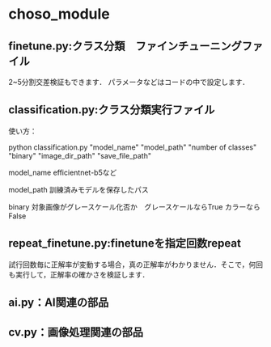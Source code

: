 # choso_module

## finetune.py:クラス分類　ファインチューニングファイル

2~5分割交差検証もできます．
パラメータなどはコードの中で設定します．

## classification.py:クラス分類実行ファイル

使い方：

python classification.py "model_name" "model_path" "number of classes" "binary" "image_dir_path" "save_file_path"

model_name efficientnet-b5など

model_path 訓練済みモデルを保存したパス

binary 対象画像がグレースケール化否か　グレースケールならTrue カラーならFalse

## repeat_finetune.py:finetuneを指定回数repeat
試行回数毎に正解率が変動する場合，真の正解率がわかりません．そこで，何回も実行して，正解率の確かさを検証します．

## ai.py：AI関連の部品
## cv.py：画像処理関連の部品
